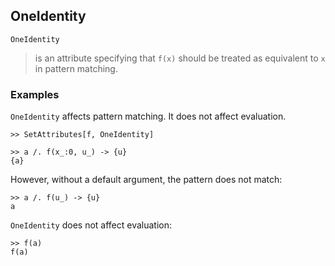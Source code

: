 ## OneIdentity

```
OneIdentity
```

> is an attribute specifying that `f(x)` should be treated as equivalent to `x` in pattern matching.    
 
### Examples

`OneIdentity` affects pattern matching. It does not affect evaluation.
  
```
>> SetAttributes[f, OneIdentity]

>> a /. f(x_:0, u_) -> {u}
{a}
```

However, without a default argument, the pattern does not match:

```
>> a /. f(u_) -> {u}
a
```

`OneIdentity` does not affect evaluation:

```
>> f(a)
f(a)  
```
